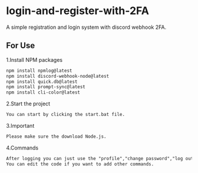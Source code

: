 # login-and-register-with-2FA
A simple registration and login system with discord webhook 2FA.



<h2>
For Use
  </h2>
  
  1.Install NPM packages
   ```sh
   npm install npmlog@latest
   npm install discord-webhook-node@latest
   npm install quick.db@latest
   npm install prompt-sync@latest
   npm install cli-color@latest
   ```
   2.Start the project
```txt
You can start by clicking the start.bat file.
```
3.Important
```txt
Please make sure the download Node.js.
```
4.Commands
```txt
After logging you can just use the "profile","change password","log out" commands!
You can edit the code if you want to add other commands.
```
